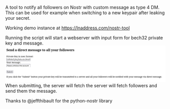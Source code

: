 A tool to notify all followers on Nostr with custom message as type 4 DM. 
This can be used for example when switching to a new keypair after leaking your secret.

Working demo instance at https://lnaddress.com/nostr-tool

Running the script will start a webserver with input form for bech32 private key and message.
![img.png](img.png)
When submitting, the server will fetch the server will fetch followers and send them the message.

Thanks to @jeffthibault for the python-nostr library
